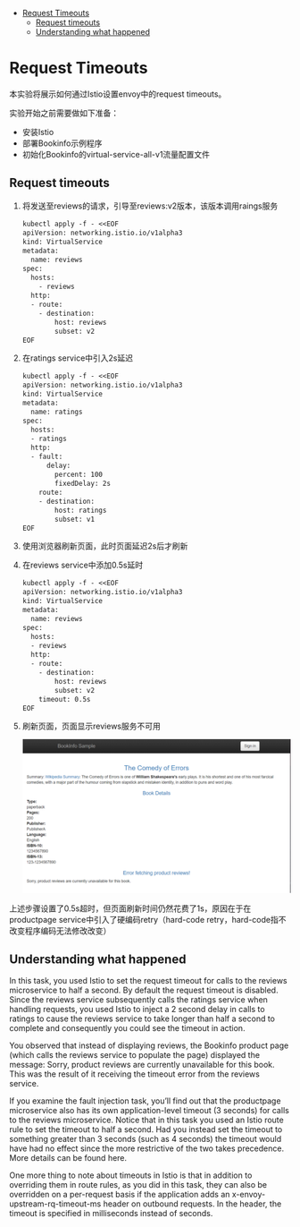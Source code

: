 - [Request Timeouts](#request-timeouts)
  - [Request timeouts](#request-timeouts-1)
  - [Understanding what happened](#understanding-what-happened)

# Request Timeouts

本实验将展示如何通过Istio设置envoy中的request timeouts。

实验开始之前需要做如下准备：

+ 安装Istio
+ 部署Bookinfo示例程序
+ 初始化Bookinfo的virtual-service-all-v1流量配置文件

## Request timeouts

1. 将发送至reviews的请求，引导至reviews:v2版本，该版本调用raings服务
   
   ```
   kubectl apply -f - <<EOF
   apiVersion: networking.istio.io/v1alpha3
   kind: VirtualService
   metadata:
     name: reviews
   spec:
     hosts:
       - reviews
     http:
     - route:
       - destination:
           host: reviews
           subset: v2
   EOF
   ```

2. 在ratings service中引入2s延迟
   
   ```
   kubectl apply -f - <<EOF
   apiVersion: networking.istio.io/v1alpha3
   kind: VirtualService
   metadata:
     name: ratings
   spec:
     hosts:
     - ratings
     http:
     - fault:
         delay:
           percent: 100
           fixedDelay: 2s
       route:
       - destination:
           host: ratings
           subset: v1
   EOF
   ```

3. 使用浏览器刷新页面，此时页面延迟2s后才刷新

4. 在reviews service中添加0.5s延时
   
   ```
   kubectl apply -f - <<EOF
   apiVersion: networking.istio.io/v1alpha3
   kind: VirtualService
   metadata:
     name: reviews
   spec:
     hosts:
     - reviews
     http:
     - route:
       - destination:
           host: reviews
           subset: v2
       timeout: 0.5s
   EOF
   ```

5. 刷新页面，页面显示reviews服务不可用
   
   ![Alt Text](../Istio_picture/request_timesout_1.png)

上述步骤设置了0.5s超时，但页面刷新时间仍然花费了1s，原因在于在productpage service中引入了硬编码retry（hard-code retry，hard-code指不改变程序编码无法修改改变）

## Understanding what happened

In this task, you used Istio to set the request timeout for calls to the reviews microservice to half a second. By default the request timeout is disabled. Since the reviews service subsequently calls the ratings service when handling requests, you used Istio to inject a 2 second delay in calls to ratings to cause the reviews service to take longer than half a second to complete and consequently you could see the timeout in action.

You observed that instead of displaying reviews, the Bookinfo product page (which calls the reviews service to populate the page) displayed the message: Sorry, product reviews are currently unavailable for this book. This was the result of it receiving the timeout error from the reviews service.

If you examine the fault injection task, you’ll find out that the productpage microservice also has its own application-level timeout (3 seconds) for calls to the reviews microservice. Notice that in this task you used an Istio route rule to set the timeout to half a second. Had you instead set the timeout to something greater than 3 seconds (such as 4 seconds) the timeout would have had no effect since the more restrictive of the two takes precedence. More details can be found here.

One more thing to note about timeouts in Istio is that in addition to overriding them in route rules, as you did in this task, they can also be overridden on a per-request basis if the application adds an x-envoy-upstream-rq-timeout-ms header on outbound requests. In the header, the timeout is specified in milliseconds instead of seconds.
